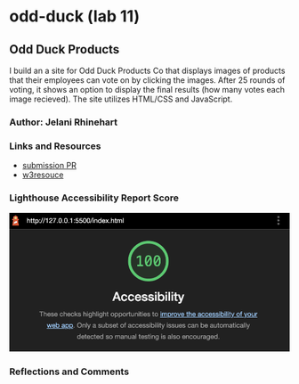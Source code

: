 # odd-duck (lab 11)

## Odd Duck Products

I build an a site for Odd Duck Products Co that displays images of products that their employees can vote on by clicking the images. After 25 rounds of voting, it shows an option to display the final results (how many votes each image recieved). The site utilizes HTML/CSS and JavaScript.

### Author: Jelani Rhinehart

### Links and Resources

* [submission PR](http://xyz.com)
* [w3resouce](https://www.w3resource.com/javascript-exercises/javascript-array-exercise-35.php)

### Lighthouse Accessibility Report Score

![Lighthouse accessibility score](/img/lighthouse.png)

### Reflections and Comments
